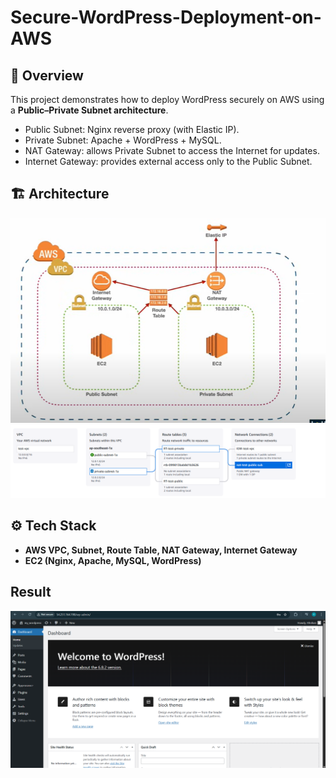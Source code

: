 # Secure-WordPress-Deployment-on-AWS


## 📌 Overview
This project demonstrates how to deploy WordPress securely on AWS using a **Public–Private Subnet architecture**.

- Public Subnet: Nginx reverse proxy (with Elastic IP).
- Private Subnet: Apache + WordPress + MySQL.
- NAT Gateway: allows Private Subnet to access the Internet for updates.
- Internet Gateway: provides external access only to the Public Subnet.

## 🏗️ Architecture
![VPC Architecture](images/vpc-architecture.png)
![VPC Architecture](images/vpc-architecture_1.png)

## ⚙️ Tech Stack
- **AWS VPC, Subnet, Route Table, NAT Gateway, Internet Gateway**
- **EC2 (Nginx, Apache, MySQL, WordPress)**

## Result
![Result](images/result.png)
